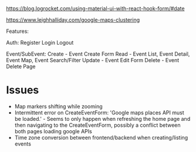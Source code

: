 https://blog.logrocket.com/using-material-ui-with-react-hook-form/#date

https://www.leighhalliday.com/google-maps-clustering


Features:

Auth:
Register
Login
Logout

Event/SubEvent:
Create - Event Create Form
Read - Event List, Event Detail, Event Map, Event Search/Filter
Update - Event Edit Form
Delete - Event Delete Page


# Issues

- Map markers shifting while zooming
- Intermittent error on CreateEventForm: 'Google maps places API must be loaded.' - Seems to only happen when refreshing the home page and then navigating to the CreateEventForm, possibly a conflict between both pages loading google APIs
- Time zone conversion between frontend/backend when creating/listing events